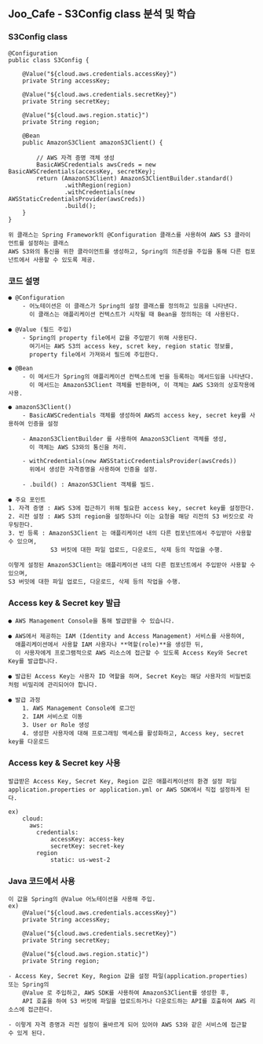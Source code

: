 ##  Joo_Cafe - S3Config class 분석 및 학습

### S3Config class 

    @Configuration
    public class S3Config {

        @Value("${cloud.aws.credentials.accessKey}")
        private String accessKey;
    
        @Value("${cloud.aws.credentials.secretKey}")
        private String secretKey;
    
        @Value("${cloud.aws.region.static}")
        private String region;
    
        @Bean
        public AmazonS3Client amazonS3Client() {

            // AWS 자격 증명 객체 생성
            BasicAWSCredentials awsCreds = new BasicAWSCredentials(accessKey, secretKey);
            return (AmazonS3Client) AmazonS3ClientBuilder.standard()
                    .withRegion(region)
                    .withCredentials(new AWSStaticCredentialsProvider(awsCreds))
                    .build();
        }
    }

    위 클래스는 Spring Framework의 @Configuration 클래스를 사용하여 AWS S3 클라이언트를 설정하는 클래스
    AWS S3와의 통신을 위한 클라이언트를 생성하고, Spring의 의존성을 주입을 통해 다른 컴포넌트에서 사용할 수 있도록 제공.

### 코드 설명
    ● @Configuration
        - 어노테이션은 이 클래스가 Spring의 설정 클래스를 정의하고 있음을 나타낸다.
          이 클래스는 애플리케이션 컨텍스트가 시작될 때 Bean을 정의하는 데 사용된다.

    ● @Value (필드 주입)
        - Spring의 property file에서 값을 주입받기 위해 사용된다.
          여기서는 AWS S3의 access key, scret key, region static 정보를, 
          property file에서 가져와서 필드에 주입한다. 

    ● @Bean
        - 이 메서드가 Spring의 애플리케이션 컨텍스트에 빈을 등록하는 메서드임을 나타낸다.
          이 메서드는 AmazonS3Client 객체를 반환하며, 이 객체는 AWS S3와의 상호작용에 사용.

    ● amazonS3Client()
        - BasicAWSCredentials 객체를 생성하여 AWS의 access key, secret key를 사용하여 인증을 설정

        - AmazonS3ClientBuilder 를 사용하여 AmazonS3Client 객체를 생성,
          이 객체는 AWS S3와의 통신을 처리.

        - withCredentials(new AWSStaticCredentialsProvider(awsCreds)) 
          위에서 생성한 자격증명을 사용하여 인증을 설정.

        - .build() : AmazonS3Client 객체를 빌드.

    ● 주요 포인트
    1. 자격 증명 : AWS S3에 접근하기 위해 필요한 access key, secret key를 설정한다.
    2. 리전 설정 : AWS S3의 region을 설정하나다 이는 요청을 해당 리전의 S3 버킷으로 라우팅한다.
    3. 빈 등록 : AmazonS3Client 는 애플리케이션 내의 다른 컴포넌트에서 주입받아 사용할 수 있으며,
                S3 버킷에 대한 파일 업로드, 다운로드, 삭제 등의 작업을 수행.
    
    이렇게 설정된 AmazonS3Client는 애플리케이션 내의 다른 컴포넌트에서 주입받아 사용할 수 있으며, 
    S3 버밋에 대한 파일 업로드, 다운로드, 삭제 등의 작업을 수행.

### Access key & Secret key 발급
    ● AWS Management Console을 통해 발급받을 수 있습니다.

    ● AWS에서 제공하는 IAM (Identity and Access Management) 서비스를 사용하여, 
      애플리케이션에서 사용할 IAM 사용자나 **역할(role)**을 생성한 뒤, 
      이 사용자에게 프로그램적으로 AWS 리소스에 접근할 수 있도록 Access Key와 Secret Key를 발급합니다.

    ● 발급된 Access Key는 사용자 ID 역할을 하며, Secret Key는 해당 사용자의 비밀번호처럼 비밀리에 관리되어야 합니다.

    ● 발급 과정
        1. AWS Management Console에 로그인
        2. IAM 서비스로 이동
        3. User or Role 생성
        4. 생성한 사용자에 대해 프로그래밍 엑세스를 활성화하고, Access key, secret key를 다운로드

### Access key & Secret key 사용
    발급받은 Access Key, Secret Key, Region 값은 애플리케이션의 환경 설정 파일
    application.properties or application.yml or AWS SDK에서 직접 설정하게 된다.
    
    ex) 
        cloud:
          aws:
            credentials:
                accessKey: access-key
                secretKey: secret-key
            region
                static: us-west-2

### Java 코드에서 사용
    이 값을 Spring의 @Value 어노테이션을 사용해 주입.
    ex)
        @Value("${cloud.aws.credentials.accessKey}")
        private String accessKey;
        
        @Value("${cloud.aws.credentials.secretKey}")
        private String secretKey;
        
        @Value("${cloud.aws.region.static}")
        private String region;

    - Access Key, Secret Key, Region 값을 설정 파일(application.properties) 또는 Spring의 
        @Value 로 주입하고, AWS SDK를 사용하여 AmazonS3Client를 생성한 후,
        API 호출을 하여 S3 버킷에 파일을 업로드하거나 다운로드하는 API를 호출하여 AWS 리소스에 접근한다.

    - 이렇게 자격 증명과 리전 설정이 올바르게 되어 있어야 AWS S3와 같은 서비스에 접근할 수 있게 된다.